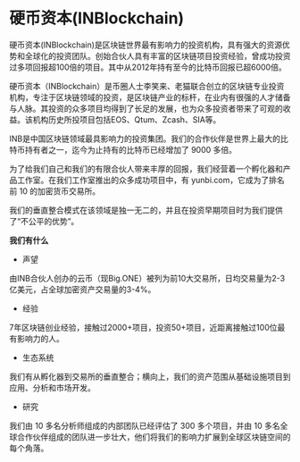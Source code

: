 # 

# 硬币资本(INBlockchain)

硬币资本(INBlockchain)是区块链世界最有影响力的投资机构，具有强大的资源优势和全球化的投资团队。创始合伙人具有丰富的区块链项目投资经验，曾成功投资过多项回报超100倍的项目。其中从2012年持有至今的比特币回报已超6000倍。

硬币资本（INBlockchain）是币圈人士李笑来、老猫联合创立的区块链专业投资机构，专注于区块链领域的投资，是区块链产业的标杆，在业内有很强的人才储备与人脉。其投资的众多项目均得到了长足的发展，也为众多投资者带来了可观的收益。该机构历史所投项目包括EOS、Qtum、Zcash、SIA等。

INB是中国区块链领域最具影响力的投资集团。我们的合作伙伴是世界上最大的比特币持有者之一，迄今为止持有的比特币已经增加了 9000 多倍。

为了给我们自己和我们的有限合伙人带来丰厚的回报，我们经营着一个孵化器和产品工作室。在我们工作室推出的众多成功项目中，有 yunbi.com，它成为了排名前 10 的加密货币交易所。

我们的垂直整合模式在该领域是独一无二的，并且在投资早期项目时为我们提供了“不公平的优势”。

**我们有什么**

- 声望

由INB合伙人创办的云币（现Big.ONE）被列为前10大交易所，日均交易量为2-3亿美元，占全球加密资产交易量的3-4%。

- 经验

7年区块链创业经验，接触过2000+项目，投资50+项目，近距离接触过100位最有影响力的人。

- 生态系统

我们有从孵化器到交易所的垂直整合；横向上，我们的资产范围从基础设施项目到应用、分析和市场开发。

- 研究

我们由 10 多名分析师组成的内部团队已经评估了 300 多个项目，并由 10 多名全球合作伙伴组成的团队进一步壮大，他们将我们的影响力扩展到全球区块链空间的每个角落。

